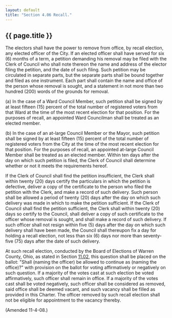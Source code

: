 ```yaml
---
layout: default 
title: "Section 4.06 Recall."
---
```


{{ page.title }}
----------------

The electors shall have the power to remove from office, by recall
election, any elected officer of the City. If an elected officer shall
have served for six (6) months of a term, a petition demanding his
removal may be filed with the Clerk of Council who shall note thereon
the name and address of the elector filing the petition, and the date of
such filing. Such petition may be circulated in separate parts, but the
separate parts shall be bound together and filed as one instrument. Each
part shall contain the name and office of the person whose removal is
sought, and a statement in not more than two hundred (200) words of the
grounds for removal.

​(a) In the case of a Ward Council Member, such petition shall be signed
by at least fifteen (15) percent of the total number of registered
voters from that Ward at the time of the most recent election for that
position. For the purposes of recall, an appointed Ward Councilman shall
be treated as an elected member.

​(b) In the case of an at-large Council Member or the Mayor, such
petition shall be signed by at least fifteen (15) percent of the total
number of registered voters from the City at the time of the most recent
election for that position. For the purposes of recall, an appointed
at-large Council Member shall be treated as an elected member. Within
ten days after the day on which such petition is filed, the Clerk of
Council shall determine whether or not it meets the requirements hereof.

If the Clerk of Council shall find the petition insufficient, the Clerk
shall within twenty (20) days certify the particulars in which the
petition is defective, deliver a copy of the certificate to the person
who filed the petition with the Clerk, and make a record of such
delivery. Such person shall be allowed a period of twenty (20) days
after the day on which such delivery was made in which to make the
petition sufficient. If the Clerk of Council shall find the petition
sufficient, the Clerk shall within twenty (20) days so certify to the
Council, shall deliver a copy of such certificate to the officer whose
removal is sought, and shall make a record of such delivery. If such
officer shall not resign within five (5) days after the day on which
such delivery shall have been made, the Council shall thereupon fix a
day for holding a recall election, not less than six (6) days nor more
than seventy-five (75) days after the date of such delivery.

At such recall election, conducted by the Board of Elections of Warren
County, Ohio, as stated in Section [11.02](1483162f.html), this question
shall be placed on the ballot: "Shall (naming the officer) be allowed to
continue as (naming the office)?" with provision on the ballot for
voting affirmatively or negatively on such question. If a majority of
the votes cast at such election be voted affirmatively, such officer
shall remain in office. If a majority of the votes cast shall be voted
negatively, such officer shall be considered as removed, said office
shall be deemed vacant, and such vacancy shall be filled as provided in
this Charter. The officer removed by such recall election shall not be
eligible for appointment to the vacancy thereby.

(Amended 11-4-08.)
